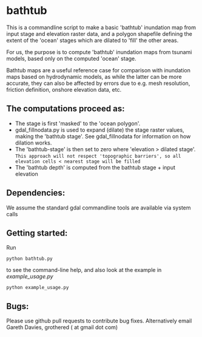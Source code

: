 bathtub
============

This is a commandline script to make a basic 'bathtub' inundation map from input stage and elevation raster data, and a polygon shapefile defining the extent of the 'ocean' stages which are dilated to 'fill' the other areas.

For us, the purpose is to compute 'bathtub' inundation maps from tsunami models, based only on the
computed 'ocean' stage. 

Bathtub maps are a useful reference case for comparison with inundation maps based on hydrodynamic models, as while the latter can be more accurate, they can also be affected by errors due to e.g. mesh resolution, friction definition, onshore elevation data, etc.

The computations proceed as:
----------------------------
* The stage is first 'masked' to the 'ocean polygon'.
* gdal_fillnodata.py is used to expand (dilate) the stage raster values, making the 'bathtub stage'. See gdal_fillnodata for information on how dilation works.
* The 'bathtub-stage' is then set to zero where 'elevation > dilated stage'. ``` This approach will not respect 'topographic barriers', so all elevation cells < nearest stage will be filled ```
* The 'bathtub depth' is computed from the bathtub stage + input elevation

Dependencies: 
-------------
We assume the standard gdal commandline tools are available via system calls

Getting started:
----------------
Run

    python bathtub.py
to see the command-line help, and also look at the example in *example_usage.py*

    python example_usage.py

Bugs:
----
Please use github pull requests to contribute bug fixes. Alternatively email Gareth Davies, grothered ( at gmail dot com)

